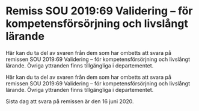 # Remiss SOU 2019:69 Validering – för kompetensförsörjning och livslångt lärande

Här kan du ta del av svaren från dem som har ombetts att svara på remissen SOU 2019:69 Validering – för kompetensförsörjning och livslångt lärande. Övriga yttranden finns tillgängliga i departementet.

Här kan du ta del av svaren från dem som har ombetts att svara på remissen SOU 2019:69 Validering – för kompetensförsörjning och livslångt lärande. Övriga yttranden finns tillgängliga i departementet.

Sista dag att svara på remissen är den 16 juni 2020.
